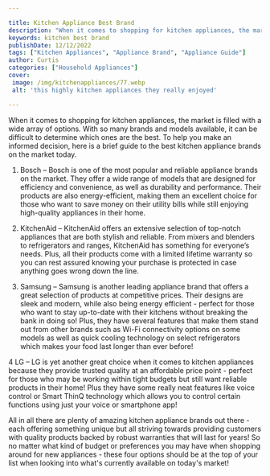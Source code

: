 ```yaml
---

title: Kitchen Appliance Best Brand
description: "When it comes to shopping for kitchen appliances, the market is filled with a wide array of options. With so many brands and model...scroll on and keep learning"
keywords: kitchen best brand
publishDate: 12/12/2022
tags: ["Kitchen Appliances", "Appliance Brand", "Appliance Guide"]
author: Curtis
categories: ["Household Appliances"]
cover: 
 image: /img/kitchenappliances/77.webp
 alt: 'this highly kitchen appliances they really enjoyed'

---
```


When it comes to shopping for kitchen appliances, the market is filled with a wide array of options. With so many brands and models available, it can be difficult to determine which ones are the best. To help you make an informed decision, here is a brief guide to the best kitchen appliance brands on the market today. 

1. Bosch – Bosch is one of the most popular and reliable appliance brands on the market. They offer a wide range of models that are designed for efficiency and convenience, as well as durability and performance. Their products are also energy-efficient, making them an excellent choice for those who want to save money on their utility bills while still enjoying high-quality appliances in their home. 

2. KitchenAid – KitchenAid offers an extensive selection of top-notch appliances that are both stylish and reliable. From mixers and blenders to refrigerators and ranges, KitchenAid has something for everyone’s needs. Plus, all their products come with a limited lifetime warranty so you can rest assured knowing your purchase is protected in case anything goes wrong down the line. 

3. Samsung – Samsung is another leading appliance brand that offers a great selection of products at competitive prices. Their designs are sleek and modern, while also being energy efficient - perfect for those who want to stay up-to-date with their kitchens without breaking the bank in doing so! Plus, they have several features that make them stand out from other brands such as Wi-Fi connectivity options on some models as well as quick cooling technology on select refrigerators which makes your food last longer than ever before! 

4 LG – LG is yet another great choice when it comes to kitchen appliances because they provide trusted quality at an affordable price point - perfect for those who may be working within tight budgets but still want reliable products in their home! Plus they have some really neat features like voice control or Smart ThinQ technology which allows you to control certain functions using just your voice or smartphone app! 

 All in all there are plenty of amazing kitchen appliance brands out there - each offering something unique but all striving towards providing customers with quality products backed by robust warranties that will last for years! So no matter what kind of budget or preferences you may have when shopping around for new appliances - these four options should be at the top of your list when looking into what's currently available on today's market!
